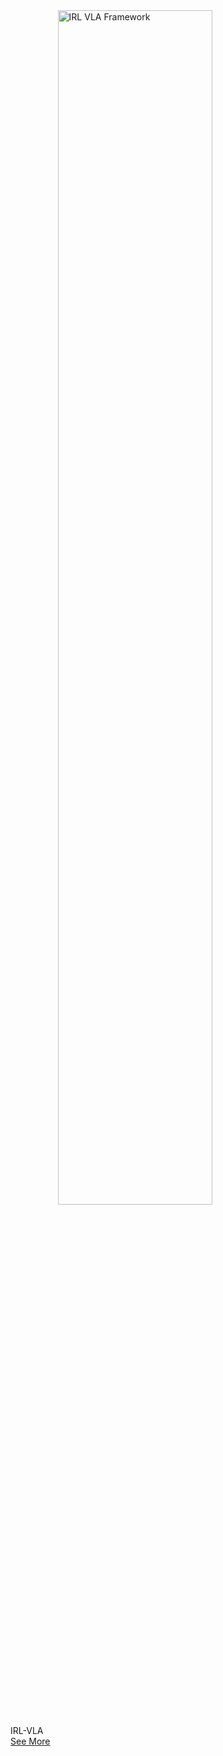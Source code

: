 <style>
  .half-size {
    width: 50%;  /* Reduce width to 50% */
    height: auto; /* Maintain aspect ratio */
    display: block; /* Ensures proper rendering */
    margin: 0 auto; /* Center image if needed */
  }
</style>


<div>
  <img data-src="{{ '/assets/images/research/2025-irlvla/01_overall_framework.png' | relative_url }}"
       style="width: 70%; max-width: 1000px; height: auto;"
       class="lazy rounded-top half-size"
       alt="IRL VLA Framework">

  <div class="card-body">
    <p class="card-text text-center">
      IRL-VLA <br>  <!-- Line Break -->
      <a href="{{ 'IRLVLA/' | relative_url }}"> See More  <i class="fas fa-angle-double-right"></i> </a>
    </p>
  </div>
</div>